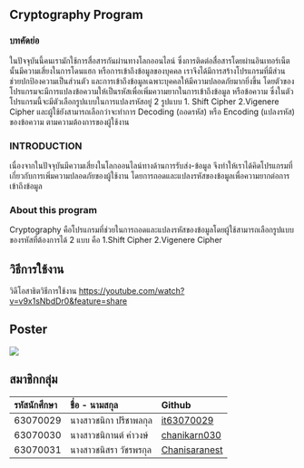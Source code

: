 ## Cryptography Program
### บทคัดย่อ
ในปัจจุบันนี้คนเรามักใช้การสื่อสารกันผ่านทางโลกออนไลน์ ซึ่งการติดต่อสื่อสารโดยผ่านอินเทอร์เน็ตนั้นมีความเสี่ยงในการโดนแฮก หรือการเข้าถึงข้อมูลของบุคคล เราจึงได้มีการสร้างโปรแกรมที่มีส่วนช่วยปกป้องความเป็นส่วนตัว และการเข้าถึงข้อมูลเฉพาะบุคคลให้มีความปลอดภัยมากยิ่งขึ้น โดยตัวของโปรแกรมจะมีการแปลงข้อความให้เป็นรหัสเพื่อเพิ่มความยากในการเข้าถึงข้อมูล หรือข้อความ ซึ่งในตัวโปรแกรมนี้จะมีตัวเลือกรูปแบบในการแปลงรหัสอยู่ 2 รูปแบบ  1. Shift Cipher 2.Vigenere Cipher  และผู้ใช้ยังสามารถเลือกว่าจะทำการ Decoding (ถอดรหัส) หรือ Encoding (แปลงรหัส) ของข้อความ ตามความต้องการของผู้ใช้งาน

### INTRODUCTION
  เนื่องจากในปัจจุบันมีความเสี่ยงในโลกออนไลน์ทางด้านการรับส่ง-ข้อมูล จึงทำให้เราได้คิดโปรแกรมที่เกี่ยวกับการเพิ่มความปลอดภัยของผู้ใช้งาน โดยการถอดและแปลงรหัสของข้อมูลเพื่อความยากต่อการเข้าถึงข้อมูล
### About this program
  Cryptography คือโปรแกรมที่ช่วยในการถอดและแปลงรหัสของข้อมูลโดยผู้ใช้สามารถเลือกรูปแบบของรหัสที่ต้องการได้ 2 แบบ คือ 1.Shift Cipher 2.Vigenere Cipher
## วิธีการใช้งาน 
วิดีโอสาธิตวิธีการใช้งาน https://youtube.com/watch?v=v9x1sNbdDr0&feature=share
## Poster
![](poster.jpeg)


## สมาชิกกลุ่ม

| รหัสนักศึกษา| ชื่อ - นามสกุล |    Github    |
| :---         |     :---      |          :--- |
| 63070029   |นางสาวชนิกา ปรีชาพลกุล     |[it63070029](https://github.com/it63070029) |
| 63070030   |นางสาวชนิกานต์ คำวงษ์     | [chanikarn030](https://github.com/chanikarn030)|
| 63070031   |นางสาวชนิสรา วัชรพรกุล     |[Chanisaranest](https://github.com/Chanisaranest)|
